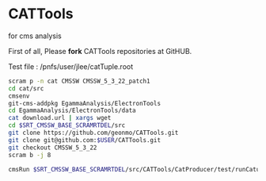 CATTools
========

for cms analysis

First of all, Please **fork** CATTools repositories at GitHUB.

Test file : /pnfs/user/jlee/catTuple.root
```bash
scram p -n cat CMSSW CMSSW_5_3_22_patch1
cd cat/src
cmsenv
git-cms-addpkg EgammaAnalysis/ElectronTools
cd EgammaAnalysis/ElectronTools/data
cat download.url | xargs wget
cd $SRT_CMSSW_BASE_SCRAMRTDEL/src
git clone https://github.com/geonmo/CATTools.git
git clone git@github.com:$USER/CATTools.git
git checkout CMSSW_5_3_22
scram b -j 8

cmsRun $SRT_CMSSW_BASE_SCRAMRTDEL/src/CATTools/CatProducer/test/runCatupling.py

```
